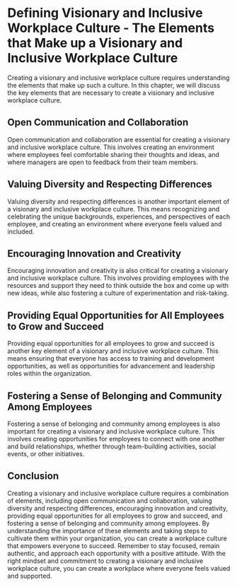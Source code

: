 Defining Visionary and Inclusive Workplace Culture - The Elements that Make up a Visionary and Inclusive Workplace Culture
=====================================================================================================================================

Creating a visionary and inclusive workplace culture requires understanding the elements that make up such a culture. In this chapter, we will discuss the key elements that are necessary to create a visionary and inclusive workplace culture.

Open Communication and Collaboration
------------------------------------

Open communication and collaboration are essential for creating a visionary and inclusive workplace culture. This involves creating an environment where employees feel comfortable sharing their thoughts and ideas, and where managers are open to feedback from their team members.

Valuing Diversity and Respecting Differences
--------------------------------------------

Valuing diversity and respecting differences is another important element of a visionary and inclusive workplace culture. This means recognizing and celebrating the unique backgrounds, experiences, and perspectives of each employee, and creating an environment where everyone feels valued and included.

Encouraging Innovation and Creativity
-------------------------------------

Encouraging innovation and creativity is also critical for creating a visionary and inclusive workplace culture. This involves providing employees with the resources and support they need to think outside the box and come up with new ideas, while also fostering a culture of experimentation and risk-taking.

Providing Equal Opportunities for All Employees to Grow and Succeed
-------------------------------------------------------------------

Providing equal opportunities for all employees to grow and succeed is another key element of a visionary and inclusive workplace culture. This means ensuring that everyone has access to training and development opportunities, as well as opportunities for advancement and leadership roles within the organization.

Fostering a Sense of Belonging and Community Among Employees
------------------------------------------------------------

Fostering a sense of belonging and community among employees is also important for creating a visionary and inclusive workplace culture. This involves creating opportunities for employees to connect with one another and build relationships, whether through team-building activities, social events, or other initiatives.

Conclusion
----------

Creating a visionary and inclusive workplace culture requires a combination of elements, including open communication and collaboration, valuing diversity and respecting differences, encouraging innovation and creativity, providing equal opportunities for all employees to grow and succeed, and fostering a sense of belonging and community among employees. By understanding the importance of these elements and taking steps to cultivate them within your organization, you can create a workplace culture that empowers everyone to succeed. Remember to stay focused, remain authentic, and approach each opportunity with a positive attitude. With the right mindset and commitment to creating a visionary and inclusive workplace culture, you can create a workplace where everyone feels valued and supported.
